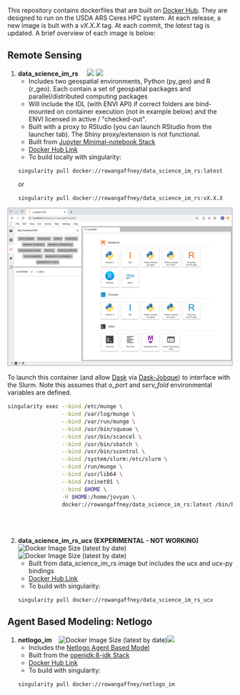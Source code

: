  This repository contains dockerfiles that are built on [Docker Hub](https://hub.docker.com/u/rowangaffney). They are designed to run on the USDA ARS Ceres HPC system. At each release, a new image is bult with a _vX.X.X_ tag. At each commit, the _latest_ tag is updated. A brief overview of each image is below:

## Remote Sensing

1. **data_science_im_rs**&nbsp;&nbsp;&nbsp;&nbsp; ![](https://img.shields.io/docker/image-size/rowangaffney/data_science_im_rs/latest) ![](https://img.shields.io/docker/pulls/rowangaffney/data_science_im_rs)
    - Includes two geospatial environments, Python (py_geo) and R (r_geo). Each contain a set of geospatial packages and parallel/distributed computing packages
    - Will include the IDL (with ENVI API) if correct folders are bind-mounted on container execution (not in example below) and the ENVI licensed in active / "checked-out".
    - Built with a proxy to RStudio (you can launch RStudio from the launcher tab). The Shiny proxy/extension is not functional.
    - Built from [Jupyter Minimal-notebook Stack](https://github.com/jupyter/docker-stacks/tree/master/minimal-notebook)
    - [Docker Hub Link](https://hub.docker.com/r/rowangaffney/data_science_im_rs)
    - To build locally with singularity:
    ```shell
    singularity pull docker://rowangaffney/data_science_im_rs:latest
    ```
    or
    ```shell
    singularity pull docker://rowangaffney/data_science_im_rs:vX.X.X
    ```
  <img src="/readme_images/data_science_im_rs_screenshot.png" width="600">
  
  To launch this container (and allow [Dask](https://distributed.dask.org/en/latest/) via [Dask-Jobque](https://jobqueue.dask.org/en/latest/)) to interface with the Slurm. Note this assumes that *o_port* and *serv_fold* environmental variables are defined.
  ```bash
  singularity exec --bind /etc/munge \
                   --bind /var/log/munge \
                   --bind /var/run/munge \
                   --bind /usr/bin/squeue \
                   --bind /usr/bin/scancel \
                   --bind /usr/bin/sbatch \
                   --bind /usr/bin/scontrol \
                   --bind /system/slurm:/etc/slurm \
                   --bind /run/munge \
                   --bind /usr/lib64 \
                   --bind /scinet01 \
                   --bind $HOME \
                   -H $HOME:/home/jovyan \
                   docker://rowangaffney/data_science_im_rs:latest /bin/bash -c 'unset XDG_RUNTIME_DIR && \
                                                                                 start.sh jupyter lab --notebook-dir=$serv_fold \
                                                                                 --no-browser --ip=$(hostname -i) \
                                                                                 --port=$o_port'
```

2. **data_science_im_rs_ucx (EXPERIMENTAL - NOT WORKING)**&nbsp;&nbsp;&nbsp;&nbsp;![Docker Image Size (latest by date)](https://img.shields.io/docker/image-size/rowangaffney/data_science_im_rs_ucx/latest)![Docker Image Size (latest by date)](https://img.shields.io/docker/pulls/rowangaffney/data_science_im_rs_ucx)
    - Built from data_science_im_rs image but includes the ucx and ucx-py bindings
    - [Docker Hub Link](https://hub.docker.com/r/rowangaffney/data_science_im_rs)
    - To build with singularity:
    ```shell
    singularity pull docker://rowangaffney/data_science_im_rs_ucx

## Agent Based Modeling: Netlogo

1. **netlogo_im**&nbsp;&nbsp;&nbsp;&nbsp;![Docker Image Size (latest by date)](https://img.shields.io/docker/image-size/rowangaffney/netlogo_im/latest)![](https://img.shields.io/docker/pulls/rowangaffney/netlogo_im)
    - Includes the [Netlogo Agent Based Model](https://ccl.northwestern.edu/netlogo/)
    - Built from the [openjdk:8-jdk Stack](https://github.com/docker-library/docs/blob/master/openjdk/README.md#supported-tags-and-respective-dockerfile-links)
    - [Docker Hub Link](https://hub.docker.com/repository/docker/rowangaffney/netlogo_im)
    - To build with singularity:
    ```shell
    singularity pull docker://rowangaffney/netlogo_im
    ```

